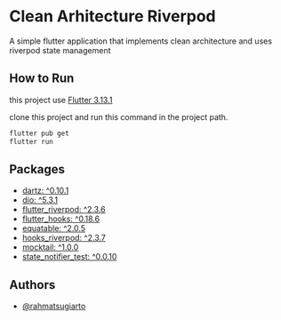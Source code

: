 
# Clean Arhitecture Riverpod

A simple flutter application that implements clean architecture and uses riverpod state management


## How to Run

this project use [Flutter 3.13.1](https://flutter.dev/)

clone this project and run this command in the project path.

```bash
flutter pub get
flutter run
```


## Packages

- [dartz: ^0.10.1](https://pub.dev/packages/dartz)
- [dio: ^5.3.1](https://pub.dev/packages/dio)
- [flutter_riverpod: ^2.3.6](https://pub.dev/packages/flutter_riverpod)
- [flutter_hooks: ^0.18.6](https://pub.dev/packages/flutter_hooks)
- [equatable: ^2.0.5](https://pub.dev/packages/equatable)
- [hooks_riverpod: ^2.3.7](https://pub.dev/packages/hooks_riverpod)
- [mocktail: ^1.0.0](https://pub.dev/packages/mocktail)
- [state_notifier_test: ^0.0.10](https://pub.dev/packages/state_notifier_test)


## Authors

- [@rahmatsugiarto](https://github.com/rahmatsugiarto)

